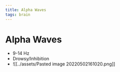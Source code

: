 ```yaml
---
title: Alpha Waves
tags: brain
---
```


# Alpha Waves
- 9-14 Hz
- Drowsy/Inhibition
- ![[../assets/Pasted image 20220502161020.png]]












































